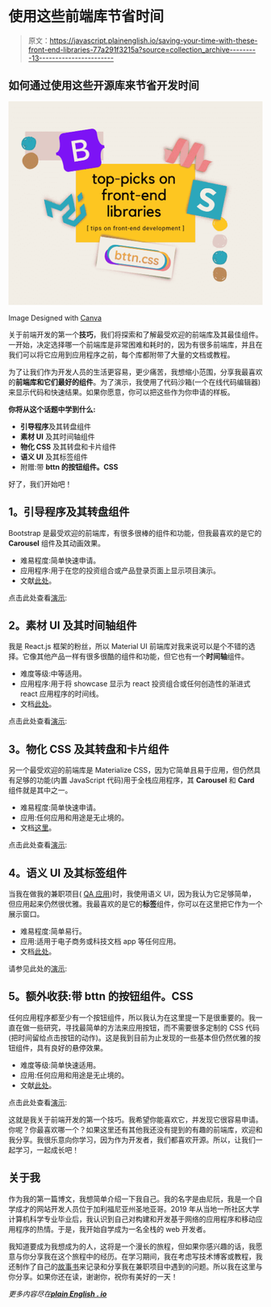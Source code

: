 # 使用这些前端库节省时间

> 原文：<https://javascript.plainenglish.io/saving-your-time-with-these-front-end-libraries-77a291f3215a?source=collection_archive---------13----------------------->

## 如何通过使用这些开源库来节省开发时间

![](img/71ed560584782ff185809f000c442b69.png)

Image Designed with [Canva](https://www.canva.com/)

关于前端开发的第一个**技巧**，我们将探索和了解最受欢迎的前端库及其最佳组件。一开始，决定选择哪一个前端库是非常困难和耗时的，因为有很多前端库，并且在我们可以将它应用到应用程序之前，每个库都附带了大量的文档或教程。

为了让我们作为开发人员的生活更容易，更少痛苦，我想缩小范围，分享我最喜欢的**前端库和它们最好的组件**。为了演示，我使用了代码沙箱(一个在线代码编辑器)来显示代码和快速结果。如果你愿意，你可以把这些作为你申请的样板。

**你将从这个话题中学到什么:**

*   **引导程序**及其转盘组件
*   **素材 UI** 及其时间轴组件
*   **物化 CSS** 及其转盘和卡片组件
*   **语义 UI** 及其标签组件
*   附赠:带 **bttn 的按钮组件。CSS**

好了，我们开始吧！

## **1。引导程序及其转盘组件**

Bootstrap 是最受欢迎的前端库，有很多很棒的组件和功能，但我最喜欢的是它的 **Carousel** 组件及其动画效果。

*   难易程度:简单快速申请。
*   应用程序:用于在您的投资组合或产品登录页面上显示项目演示。
*   文献[此处](https://getbootstrap.com/docs/4.0/components/carousel/)。

点击此处查看[演示](https://hh55z.csb.app/):

## **2。素材 UI 及其时间轴组件**

我是 React.js 框架的粉丝，所以 Material UI 前端库对我来说可以是个不错的选择。它像其他产品一样有很多很酷的组件和功能，但它也有一个**时间轴**组件。

*   难度等级:中等适用。
*   应用程序:用于将 showcase 显示为 react 投资组合或任何创造性的渐进式 react 应用程序的时间线。
*   文档[此处](https://material-ui.com/components/timeline/)。

点击此处查看[演示](https://xp7lx.csb.app/):

## **3。物化 CSS 及其转盘和卡片组件**

另一个最受欢迎的前端库是 Materialize CSS，因为它简单且易于应用，但仍然具有足够的功能(内置 JavaScript 代码)用于全栈应用程序，其 **Carousel** 和 **Card** 组件就是其中之一。

*   难易程度:简单快速申请。
*   应用:任何应用和用途是无止境的。
*   文档[这里](https://materializecss.com/)。

点击此处查看[演示](https://ndtjv.csb.app/):

## **4。语义 UI 及其标签组件**

当我在做我的兼职项目( [QA 应用](https://github.com/juniHub/merng-QAapp-full))时，我使用语义 UI，因为我认为它足够简单，但应用起来仍然很优雅。我最喜欢的是它的**标签**组件，你可以在这里把它作为一个展示窗口。

*   难易程度:简单易行。
*   应用:适用于电子商务或科技文档 app 等任何应用。
*   文档[此处](https://semantic-ui.com/elements/label.html)。

请参见此处的[演示](https://rf3cg.csb.app/):

## **5。额外收获:带 bttn 的按钮组件。CSS**

任何应用程序都至少有一个按钮组件，所以我认为在这里提一下是很重要的。我一直在做一些研究，寻找最简单的方法来应用按钮，而不需要很多定制的 CSS 代码(把时间留给点击按钮的动作)。这是我到目前为止发现的一些基本但仍然优雅的按钮组件，具有良好的悬停效果。

*   难度等级:简单快速适用。
*   应用:任何应用和用途是无止境的。
*   文献[此处](https://bttn.surge.sh/)。

点击此处查看[演示](https://7wkgw.csb.app/):

这就是我关于前端开发的第一个技巧。我希望你能喜欢它，并发现它很容易申请。你呢？你最喜欢哪一个？如果这里还有其他我还没有提到的有趣的前端库，欢迎和我分享。我很乐意向你学习，因为作为开发者，我们都喜欢开源。所以，让我们一起学习，一起成长吧！

## 关于我

作为我的第一篇博文，我想简单介绍一下我自己。我的名字是由尼阮，我是一个自学成才的网站开发人员位于加利福尼亚州圣地亚哥。2019 年从当地一所社区大学计算机科学专业毕业后，我认识到自己对构建和开发基于网络的应用程序和移动应用程序的热情。于是，我开始自学成为一名全栈的 web 开发者。

我知道要成为我想成为的人，这将是一个漫长的旅程，但如果你感兴趣的话，我愿意与你分享我在这个旅程中的经历。在学习期间，我在考虑写技术博客或教程，我还制作了自己的[故事书](https://juni-storybook.herokuapp.com/)来记录和分享我在兼职项目中遇到的问题。所以我在这里与你分享。如果你还在读，谢谢你，祝你有美好的一天！

*更多内容尽在*[***plain English . io***](http://plainenglish.io)